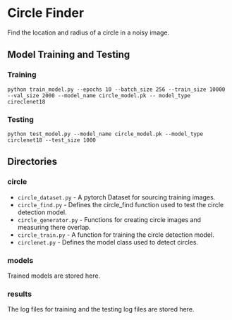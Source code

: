 # Circle Finder 

Find the location and radius of a circle in a noisy image.

## Model Training and Testing

### Training

```python train_model.py --epochs 10 --batch_size 256 --train_size 10000 --val_size 2000 --model_name circle_model.pk -- model_type cireclenet18```

### Testing

```python test_model.py --model_name circle_model.pk --model_type circlenet18 --test_size 1000```

## Directories

### circle

* ```circle_dataset.py``` - A pytorch Dataset for sourcing training images.
* ```circle_find.py``` - Defines the circle_find function used to test the circle detection model.
* ```circle_generator.py``` - Functions for creating circle images and measuring there overlap.
* ```circle_train.py``` - A function for training the circle detection model.
* ```circlenet.py``` - Defines the model class used to detect circles.

### models

Trained models are stored here. 

### results

The log files for training and the testing log files are stored here.
